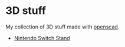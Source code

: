 # 3D stuff

My collection of 3D stuff made with [openscad](http://www.openscad.org/).


* [Nintendo Switch Stand](switch-stand/)
